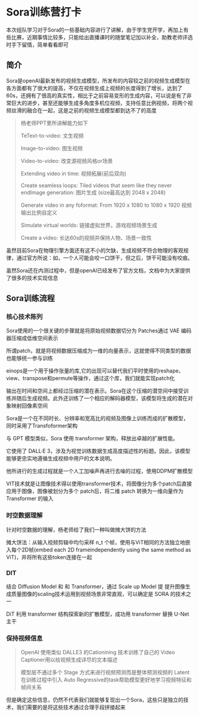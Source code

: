 # Sora训练营打卡

本次组队学习对于Sora的一些基础内容进行了讲解，由于学生党开学，再加上有些比赛，近期事情比较多，只能给出直播课时的随堂笔记加以补全，助教老师评选时手下留情，简单看看即可

## 简介

Sora是openAI最新发布的视频生成模型，所发布的内容较之前的视频生成模型在各方面都有了很大的提高，不仅在视频生成上视频的长度得到了增长，达到了60s，还拥有了很高的真实性，相比于之前容易变形的生成内容，可以说是有了非常巨大的进步，甚至还能够生成多角度多机位视频，支持任意比例视频，将两个视频丝滑的融合在一起，这是之前的视频生成模型都到达不了的高度

> 杨老师PPT里所讲解能力如下
>
> TeText-to-video: 文生视频
>
> Image-to-video: 图生视频
>
> Video-to-video: 改变源视频风格or场景
>
> Extending video in time: 视频拓展(前后双向)
>
> Create seamless loops: Tiled videos that seem like they never endImage generation: 图片生成 (size最高达到 2048 x 2048)
>
> Generate video in any foformat: From 1920 x 1080 to 1080 x 1920 视频输出比例自定义
>
> Simulate virtual worlds: 链接虚拟世界，游戏视频场景生成
>
> Create a video: 长达60s的视频并保持人物、场景一致性

虽然目前Sora在物理引擎方面还有这不小的欠缺，生成视频不符合物理的客观规律，通过官方所说：如，一个人可能会咬一口饼干，但之后，饼干可能没有咬痕。

虽然Sora还在内测过程中，但是openAI已经发布了官方文档，文档中为大家提供了很多的技术实现信息

## Sora训练流程

### 核心技术陈列

Sora使用的一个很关键的步骤就是将原始视频数据切分为 Patches通过 VAE 编码器压缩成低维空间表示

所谓patch，就是将视频数据压缩成为一维的向量表示，这就使得不同类型的数据也能够统一参与训练

einops是一个用于操作张量的库,它的出现可以替代我们平时使用的reshape、view、transpose和permute等操作，通过这个库，我们就能实现patch化

输出在时间和空间上都经过压缩的潜在表示。Sora在这个压缩的潜空间中接受训练并随后生成视频。此外还训练了一个相应的解码器模型，该模型将生成的潜在对象映射回像素空间

Sora是一个在不同时长、分辨率和宽高比的视频及图像上训练而成的扩散模型，同时采用了Transfoformer架构

与 GPT 模型类似，Sora 使用 transformer 架构，释放出卓越的扩展性能。

它使用了 DALL·E 3，涉及为视觉训练数据生成高度描述性的标题。因此，该模型能够更忠实地遵循生成视频中用户的文本说明。

他所进行的生成过程就是一个人工加噪声再进行去噪的过程，使用DDPM扩散模型

VIT技术就是让图像技术得以使用transformer技术，将图像分为多个patch后直接应用于图像，图像被划分为多个 patch后，将二维 patch 转换为一维向量作为 Transformer 的输入

### 时空数据理解

针对时空数据的理解，杨老师给了我们一种叫做摊大饼的方法

摊大饼法：从输入视频剪辑中均匀采样 n_t 个帧，使用与ViT相同的方法独立地嵌入每个2D帧(embed each 2D frameindependently using the same method as ViT)，并将所有这些token连接在一起

### DIT

结合 Diffusion Model 和 和 Transformer，通过 Scale up Model 提 提升图像生成质量图像的scaling技术运用到视频场景非常直观，可以确定是  SORA  的技术之一

DiT 利用 transformer 结构探索新的扩散模型，成功用 transformer 替换 U-Net 主干

### 保持视频信息

> OpenAI 使用类似 DALLE3 的Cationining 技术训练了自己的 Video Captioner用以给视频生成详尽的文本描述
>
> 模型层不通过多个 Stage 方式来进行视频预测而是整体预测视频的 Latent在训练过程中引入 Auto Regressive的task帮助模型更好地学习视频特征和帧间关系



但是确定这些信息，仍然不代表我们就能够复现出一个Sora，这些只是独立的技术，我们需要的是将这些技术通过合理手段拼接起来